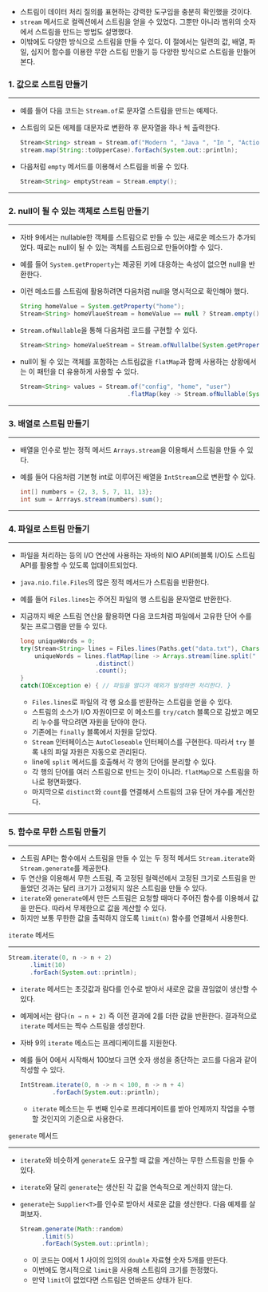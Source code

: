 - 스트림이 데이터 처리 질의를 표현하는 강력한 도구임을 충분히 확인했을 것이다.
- `stream` 메서드로 컬렉션에서 스트림을 얻을 수 있었다. 그뿐만 아니라 범위의 숫자에서 스트림을 만드는 방법도 설명했다.
- 이밖에도 다양한 방식으로 스트림을 만들 수 있다. 이 절에서는 일련의 값, 배열, 파일, 심지어 함수를 이용한 무한 스트림 만들기 등 다양한 방식으로 스트림을 만들어본다.

### 1. 값으로 스트림 만들기

---

- 예를 들어 다음 코드는 `Stream.of`로 문자열 스트림을 만드는 예제다.
- 스트림의 모든 에제를 대문자로 변환하 후 문자열을 하나 씩 출력한다.

    ```java
    Stream<String> stream = Stream.of("Modern ", "Java ", "In ", "Action");
    stream.map(String::toUpperCase).forEach(System.out::println);
    ```

- 다음처럼 `empty` 메서드를 이용해서 스트림을 비울 수 있다.

    ```java
    Stream<String> emptyStream = Stream.empty();
    ```


---

### 2. null이 될 수 있는 객체로 스트림 만들기

---

- 자바 9에서는 nullable한 객체를 스트림으로 만들 수 있는 새로운 메소드가 추가되었다. 때로는 null이 될 수 있는 객체를 스트림으로 만들어야할 수 있다.
- 예를 들어 `System.getProperty`는 제공된 키에 대응하는 속성이 없으면 null을 반환한다.
- 이런 메소드를 스트림에 활용하려면 다음처럼 null을 명시적으로 확인해야 했다.

    ```java
    String homeValue = System.getProperty("home");
    Stream<String> homeVlaueStream = homeValue == null ? Stream.empty() : Stream.of(value);
    ```

- `Stream.ofNullable`을 통해 다음처럼 코드를 구현할 수 있다.

    ```java
    Stream<String> homeValueStream = Stream.ofNullalbe(System.getProperty("home"));
    ```

- null이 될 수 있는 객체를 포함하는 스트림값을 `flatMap`과 함께 사용하는 상황에서는 이 패턴을 더 유용하게 사용할 수 있다.

    ```java
    Stream<String> values = Stream.of("config", "home", "user")
                                  .flatMap(key -> Stream.ofNullable(System.getProperty(key)));
    ```


---

### 3. 배열로 스트림 만들기

---

- 배열을 인수로 받는 정적 메서드 `Arrays.stream`을 이용해서 스트림을 만들 수 있다.
- 예를 들어 다음처럼 기본형 int로 이루어진 배열을 `IntStream`으로 변환할 수 있다.

    ```java
    int[] numbers = {2, 3, 5, 7, 11, 13};
    int sum = Arrrays.stream(numbers).sum();
    ```


---

### 4. 파일로 스트림 만들기

---

- 파일을 처리하는 등의 I/O 연산에 사용하는 자바의 NIO API(비블록 I/O)도 스트림 API를 활용할 수 있도록 업데이트되었다.
- `java.nio.file.Files`의 많은 정적 메서드가 스트림을 반환한다.
- 예를 들어 `Files.lines`는 주어진 파일의 행 스트림을 문자열로 반환한다.
- 지금까지 배운 스트림 연산을 활용하면 다음 코드처럼 파일에서 고유한 단어 수를 찾는 프로그램을 만들 수 있다.

    ```java
    long uniqueWords = 0;
    try(Stream<String> lines = Files.lines(Paths.get("data.txt"), Charset.defaultCharset())) {
    	uniqueWords = lines.flatMap(line -> Arrays.stream(line.split(" ")))
                         .distinct()
                         .count();
    }
    catch(IOException e) { // 파일을 열다가 예외가 발생하면 처리한다. }
    ```

    - `Files.lines`로 파일의 각 행 요소를 반환하는 스트림을 얻을 수 있다.
    - 스트림의 소스가 I/O 자원이므로 이 메소드를 `try/catch` 블록으로 감쌌고 메모리 누수를 막으려면 자원을 닫아야 한다.
    - 기존에는 `finally` 블록에서 자원을 닫았다.
    - `Stream` 인터페이스는 `AutoCloseable` 인터페이스를 구현한다. 따라서 `try` 블록 내의 파일 자원은 자동으로 관리된다.
    - line에 `split` 메서드를 호출해서 각 행의 단어를 분리할 수 있다.
    - 각 행의 단어를 여러 스트림으로 만드는 것이 아니라. `flatMap`으로 스트림을 하나로 평면화했다.
    - 마지막으로 `distinct`와 `count`를 연결해서 스트림의 고유 단어 개수를 계산한다.

---

### 5. 함수로 무한 스트림 만들기

---

- 스트림 API는 함수에서 스트림을 만들 수 있는 두 정적 메서드 `Stream.iterate`와 `Stream.generate`를 제공한다.
- 두 연산을 이용해서 무한 스트림, 즉 고정된 컬렉션에서 고정된 크기로 스트림을 만들었던 것과는 달리 크기가 고정되지 않은 스트림을 만들 수 있다.
- `iterate`와 `generate`에서 만든 스트림은 요청할 때마다 주어진 함수를 이용해서 값을 만든다. 따라서 무제한으로 값을 계산할 수 있다.
- 하지만 보통 무한한 값을 출력하지 않도록 `limit(n)` 함수를 연결해서 사용한다.



`iterate` 메서드

---

```java
Stream.iterate(0, n -> n + 2)
      .limit(10)
      .forEach(System.out::println);
```

- `iterate` 메서드는 초깃값과 람다를 인수로 받아서 새로운 값을 끊임없이 생산할 수 있다.
- 예제에서는 람다`(n → n + 2)` 즉 이전 결과에 2를 더한 값을 반환한다. 결과적으로 `iterate` 메서드는 짝수 스트림을 생성한다.

- 자바 9의 `iterate` 메소드는 프레디케이트를 지원한다.
- 예를 들어 0에서 시작해서 100보다 크면 숫자 생성을 중단하는 코드를 다음과 같이 작성할 수 있다.

    ```java
    IntStream.iterate(0, n -> n < 100, n -> n + 4)
             .forEach(System.out::println);
    ```

    - `iterate` 메소드는 두 번째 인수로 프레디케이트를 받아 언제까지 작업을 수행할 것인지의 기준으로 사용한다.

`generate` 메서드

---

- `iterate`와 비슷하게 `generate`도 요구할 때 값을 계산하는 무한 스트림을 만들 수 있다.
- `iterate`와 달리 `generate`는 생산된 각 값을 연속적으로 계산하지 않는다.
- `generate`는 `Supplier<T>`를 인수로 받아서 새로운 값을 생산한다. 다음 예제를 살펴보자.

    ```java
    Stream.generate(Math::random)
          .limit(5)
          .forEach(System.out::println);
    ```

    - 이 코드는 0에서 1 사이의 임의의 `double` 자료형 숫자 5개를 만든다.
    - 이번에도 명시적으로 `limit`을 사용해 스트림의 크기를 한정했다.
    - 만약 `limit`이 없었다면 스트림은 언바운드 상태가 된다.